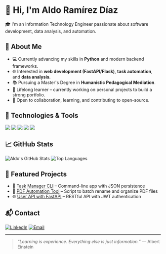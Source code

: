 # 👋 Hi, I'm Aldo Ramírez Díaz

🎓 I'm an Information Technology Engineer passionate about software development, data analysis, and automation.

## 🚀 About Me
- 💻 Currently advancing my skills in **Python** and modern backend frameworks.
- 🌐 Interested in **web development (FastAPI/Flask)**, **task automation**, and **data analysis**.
- 📚 Pursuing a Master's Degree in **Humanistic Pedagogical Mediation**.
- 🧠 Lifelong learner – currently working on personal projects to build a strong portfolio.
- 🤝 Open to collaboration, learning, and contributing to open-source.

## 🧰 Technologies & Tools
<p align="left">
  <img src="https://img.shields.io/badge/Python-3776AB?style=for-the-badge&logo=python&logoColor=white"/>
  <img src="https://img.shields.io/badge/SQL-336791?style=for-the-badge&logo=postgresql&logoColor=white"/>
  <img src="https://img.shields.io/badge/FastAPI-005571?style=for-the-badge&logo=fastapi"/>
  <img src="https://img.shields.io/badge/Git-%23F05033.svg?style=for-the-badge&logo=git&logoColor=white"/>
  <img src="https://img.shields.io/badge/Linux-FCC624?style=for-the-badge&logo=linux&logoColor=black"/>
</p>

## 📈 GitHub Stats
![Aldo's GitHub Stats](https://github-readme-stats.vercel.app/api?username=aldoramirez&show_icons=true&theme=radical)
![Top Languages](https://github-readme-stats.vercel.app/api/top-langs/?username=aldoramirez&layout=compact&theme=radical)

## 📌 Featured Projects
- 🎯 [Task Manager CLI](#) – Command-line app with JSON persistence
- 🧪 [PDF Automation Tool](#) – Script to batch rename and organize PDF files
- 🌐 [User API with FastAPI](#) – RESTful API with JWT authentication

## 📬 Contact
[![LinkedIn](https://img.shields.io/badge/LinkedIn-%230077B5.svg?&style=for-the-badge&logo=linkedin&logoColor=white)](https://linkedin.com/in/aldoramirez)
[![Email](https://img.shields.io/badge/email-aldoramirez@email.com-red?style=for-the-badge&logo=gmail&logoColor=white)](#)

---

> *“Learning is experience. Everything else is just information.”* — Albert Einstein


